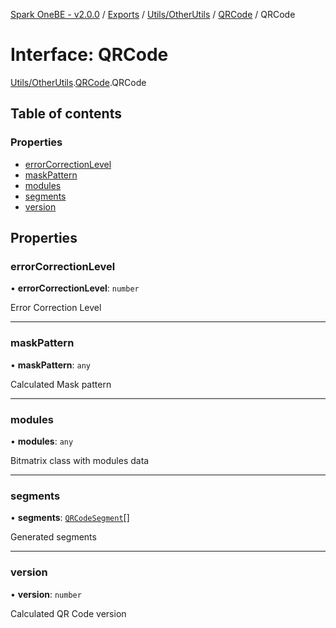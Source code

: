 [Spark OneBE - v2.0.0](../README.md) / [Exports](../modules.md) / [Utils/OtherUtils](../modules/Utils_OtherUtils.md) / [QRCode](../modules/Utils_OtherUtils.QRCode.md) / QRCode

# Interface: QRCode

[Utils/OtherUtils](../modules/Utils_OtherUtils.md).[QRCode](../modules/Utils_OtherUtils.QRCode.md).QRCode

## Table of contents

### Properties

- [errorCorrectionLevel](Utils_OtherUtils.QRCode.QRCode.md#errorcorrectionlevel)
- [maskPattern](Utils_OtherUtils.QRCode.QRCode.md#maskpattern)
- [modules](Utils_OtherUtils.QRCode.QRCode.md#modules)
- [segments](Utils_OtherUtils.QRCode.QRCode.md#segments)
- [version](Utils_OtherUtils.QRCode.QRCode.md#version)

## Properties

### errorCorrectionLevel

• **errorCorrectionLevel**: `number`

Error Correction Level

___

### maskPattern

• **maskPattern**: `any`

Calculated Mask pattern

___

### modules

• **modules**: `any`

Bitmatrix class with modules data

___

### segments

• **segments**: [`QRCodeSegment`](Utils_OtherUtils.QRCode.QRCodeSegment.md)[]

Generated segments

___

### version

• **version**: `number`

Calculated QR Code version
